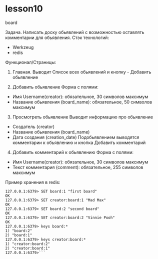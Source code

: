 # lesson10
board

Задача. Написать    доску   обьявлений с возможностью оставлять комментарии для обьявления.
Стэк технологий:
- Werkzeug
- redis

Функционал/Страницы:
1)  Главная. Выводит Список всех обьявлений и кнопку - Добавить обьявление

2)  Добавить    обьявление
  Форма с полями:
  - Имя Username(creator): обязательное, 30 символов максимум
  - Название обьявления (board_name): обязательное, 50 символов максимум

3)  Просмотреть обьявление
  Выводит информацию про обьявление
  - Создатель (creator)
  - Название обьявления (board_name)
  - Дата создания (creation_date)    Подобьявлением выводятся комментарии к обьявлению и кнопка Добавить комментарий

4)  Добавить    комментарий к   обьявлению
  Форма с полями:
  - Имя Username(creator): обязательное, 30 символов максимум
  - Текст комментария (comment): обязательное, 255 символов максимум

Пример хранения в redis:

```redis-cli
127.0.0.1:6379> SET board:1 "first board"
OK
127.0.0.1:6379> SET creator:board:1 "Mad Max"
OK
127.0.0.1:6379> SET board:2 "second board"
OK
127.0.0.1:6379> SET creator:board:2 "Vinnie Pooh"
OK
127.0.0.1:6379> keys board:*
1) "board:2"
2) "board:1"
127.0.0.1:6379> keys creator:board:*
1) "creator:board:2"
2) "creator:board:1"
127.0.0.1:6379>```
